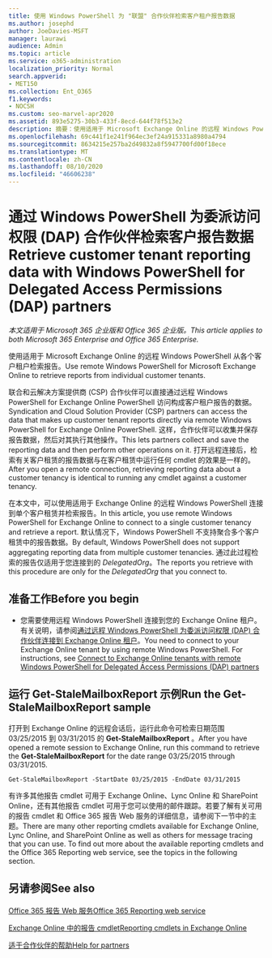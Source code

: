 ```yaml
---
title: 使用 Windows PowerShell 为 "联盟" 合作伙伴检索客户租户报告数据
ms.author: josephd
author: JoeDavies-MSFT
manager: laurawi
audience: Admin
ms.topic: article
ms.service: o365-administration
localization_priority: Normal
search.appverid:
- MET150
ms.collection: Ent_O365
f1.keywords:
- NOCSH
ms.custom: seo-marvel-apr2020
ms.assetid: 893e5275-30b3-433f-8ecd-644f78f513e2
description: 摘要：使用适用于 Microsoft Exchange Online 的远程 Windows PowerShell 从各个客户租户中检索报表。
ms.openlocfilehash: 69c441f1e241f964ec3ef24a915331a8980a4794
ms.sourcegitcommit: 8634215e257ba2d49832a8f5947700fd00f18ece
ms.translationtype: MT
ms.contentlocale: zh-CN
ms.lasthandoff: 08/10/2020
ms.locfileid: "46606238"
---
```

# <a name="retrieve-customer-tenant-reporting-data-with-windows-powershell-for-delegated-access-permissions-dap-partners"></a><span data-ttu-id="ffe75-103">通过 Windows PowerShell 为委派访问权限 (DAP) 合作伙伴检索客户报告数据</span><span class="sxs-lookup"><span data-stu-id="ffe75-103">Retrieve customer tenant reporting data with Windows PowerShell for Delegated Access Permissions (DAP) partners</span></span>

<span data-ttu-id="ffe75-104">*本文适用于 Microsoft 365 企业版和 Office 365 企业版。*</span><span class="sxs-lookup"><span data-stu-id="ffe75-104">*This article applies to both Microsoft 365 Enterprise and Office 365 Enterprise.*</span></span>

<span data-ttu-id="ffe75-105">使用适用于 Microsoft Exchange Online 的远程 Windows PowerShell 从各个客户租户检索报告。</span><span class="sxs-lookup"><span data-stu-id="ffe75-105">Use remote Windows PowerShell for Microsoft Exchange Online to retrieve reports from individual customer tenants.</span></span>
  
<span data-ttu-id="ffe75-106">联合和云解决方案提供商 (CSP) 合作伙伴可以直接通过远程 Windows PowerShell for Exchange Online PowerShell 访问构成客户租户报告的数据。</span><span class="sxs-lookup"><span data-stu-id="ffe75-106">Syndication and Cloud Solution Provider (CSP) partners can access the data that makes up customer tenant reports directly via remote Windows PowerShell for Exchange Online PowerShell.</span></span> <span data-ttu-id="ffe75-107">这样，合作伙伴可以收集并保存报告数据，然后对其执行其他操作。</span><span class="sxs-lookup"><span data-stu-id="ffe75-107">This lets partners collect and save the reporting data and then perform other operations on it.</span></span> <span data-ttu-id="ffe75-108">打开远程连接后，检索有关客户租赁的报告数据与在客户租赁中运行任何 cmdlet 的效果是一样的。</span><span class="sxs-lookup"><span data-stu-id="ffe75-108">After you open a remote connection, retrieving reporting data about a customer tenancy is identical to running any cmdlet against a customer tenancy.</span></span>
  
<span data-ttu-id="ffe75-109">在本文中，可以使用适用于 Exchange Online 的远程 Windows PowerShell 连接到单个客户租赁并检索报告。</span><span class="sxs-lookup"><span data-stu-id="ffe75-109">In this article, you use remote Windows PowerShell for Exchange Online to connect to a single customer tenancy and retrieve a report.</span></span> <span data-ttu-id="ffe75-110">默认情况下，Windows PowerShell 不支持聚合多个客户租赁中的报告数据。</span><span class="sxs-lookup"><span data-stu-id="ffe75-110">By default, Windows PowerShell does not support aggregating reporting data from multiple customer tenancies.</span></span> <span data-ttu-id="ffe75-111">通过此过程检索的报告仅适用于您连接到的  _DelegatedOrg_。</span><span class="sxs-lookup"><span data-stu-id="ffe75-111">The reports you retrieve with this procedure are only for the  _DelegatedOrg_ that you connect to.</span></span>
  
 
## <a name="before-you-begin"></a><span data-ttu-id="ffe75-112">准备工作</span><span class="sxs-lookup"><span data-stu-id="ffe75-112">Before you begin</span></span>

- <span data-ttu-id="ffe75-p103">您需要使用远程 Windows PowerShell 连接到您的 Exchange Online 租户。有关说明，请参阅[通过远程 Windows PowerShell 为委派访问权限 (DAP) 合作伙伴连接到 Exchange Online 租户](connect-to-exchange-online-tenants-with-remote-windows-powershell-for-delegated.md)。</span><span class="sxs-lookup"><span data-stu-id="ffe75-p103">You need to connect to your Exchange Online tenant by using remote Windows PowerShell. For instructions, see [Connect to Exchange Online tenants with remote Windows PowerShell for Delegated Access Permissions (DAP) partners](connect-to-exchange-online-tenants-with-remote-windows-powershell-for-delegated.md)</span></span>
    
## <a name="run-the-get-stalemailboxreport-sample"></a><span data-ttu-id="ffe75-115">运行 Get-StaleMailboxReport 示例</span><span class="sxs-lookup"><span data-stu-id="ffe75-115">Run the Get-StaleMailboxReport sample</span></span>

<span data-ttu-id="ffe75-116">打开到 Exchange Online 的远程会话后，运行此命令可检索日期范围 03/25/2015 到 03/31/2015 的 **Get-StaleMailboxReport** 。</span><span class="sxs-lookup"><span data-stu-id="ffe75-116">After you have opened a remote session to Exchange Online, run this command to retrieve the **Get-StaleMailboxReport** for the date range 03/25/2015 through 03/31/2015.</span></span>
  
```
Get-StaleMailboxReport -StartDate 03/25/2015 -EndDate 03/31/2015
```

<span data-ttu-id="ffe75-p104">有许多其他报告 cmdlet 可用于 Exchange Online、Lync Online 和 SharePoint Online，还有其他报告 cmdlet 可用于您可以使用的邮件跟踪。若要了解有关可用的报告 cmdlet 和 Office 365 报告 Web 服务的详细信息，请参阅下一节中的主题。</span><span class="sxs-lookup"><span data-stu-id="ffe75-p104">There are many other reporting cmdlets available for Exchange Online, Lync Online, and SharePoint Online as well as others for message tracing that you can use. To find out more about the available reporting cmdlets and the Office 365 Reporting web service, see the topics in the following section.</span></span>
  
## <a name="see-also"></a><span data-ttu-id="ffe75-119">另请参阅</span><span class="sxs-lookup"><span data-stu-id="ffe75-119">See also</span></span>

#### 

[<span data-ttu-id="ffe75-120">Office 365 报告 Web 服务</span><span class="sxs-lookup"><span data-stu-id="ffe75-120">Office 365 Reporting web service</span></span>](https://go.microsoft.com/fwlink/p/?LinkId=532777)
  
[<span data-ttu-id="ffe75-121">Exchange Online 中的报告 cmdlet</span><span class="sxs-lookup"><span data-stu-id="ffe75-121">Reporting cmdlets in Exchange Online</span></span>](https://go.microsoft.com/fwlink/p/?LinkId=526430)
  
[<span data-ttu-id="ffe75-122">适于合作伙伴的帮助</span><span class="sxs-lookup"><span data-stu-id="ffe75-122">Help for partners</span></span>](https://go.microsoft.com/fwlink/p/?LinkID=533477)

